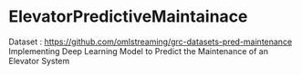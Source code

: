 # ElevatorPredictiveMaintainace
Dataset : https://github.com/omlstreaming/grc-datasets-pred-maintenance
Implementing Deep Learning Model to Predict the Maintenance of an Elevator System
